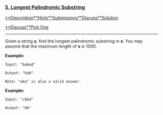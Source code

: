 ### [5. Longest Palindromic Substring](https://leetcode.com/problems/longest-palindromic-substring/description/)

[**Description](https://leetcode.com/problems/longest-palindromic-substring/description/)[**Hints](https://leetcode.com/problems/longest-palindromic-substring/hints/)[**Submissions](https://leetcode.com/problems/longest-palindromic-substring/submissions/)[**Discuss](https://leetcode.com/problems/longest-palindromic-substring/discuss/)[**Solution](https://leetcode.com/problems/longest-palindromic-substring/solution/)

[**Discuss](https://discuss.leetcode.com/category/13)[**Pick One](https://leetcode.com/problems/random-one-question/)

------

Given a string **s**, find the longest palindromic substring in **s**. You may assume that the maximum length of **s** is 1000.

**Example:**

```
Input: "babad"

Output: "bab"

Note: "aba" is also a valid answer.

```

**Example:**

```
Input: "cbbd"

Output: "bb"
```